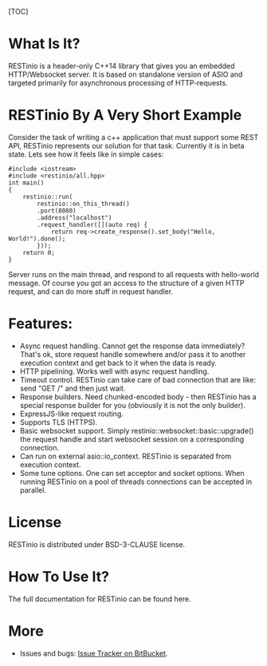 [TOC]

# What Is It?

RESTinio is a header-only C++14 library that gives you an embedded
HTTP/Websocket server. It is based on standalone version of ASIO and targeted
primarily for asynchronous processing of HTTP-requests.

# RESTinio By A Very Short Example

Consider the task of writing a c++ application that must support some REST API,
RESTinio represents our solution for that task. Currently it is in beta state.
Lets see how it feels like in simple cases:

~~~~~{.cpp}
#include <iostream>
#include <restinio/all.hpp>
int main()
{
    restinio::run(
        restinio::on_this_thread()
        .port(8080)
        .address("localhost")
        .request_handler([](auto req) {
            return req->create_response().set_body("Hello, World!").done();
        }));
    return 0;
}
~~~~~

Server runs on the main thread, and respond to all requests with hello-world
message. Of course you got an access to the structure of a given HTTP request,
and can do more stuff in request handler.

# Features:

* Async request handling. Cannot get the response data immediately? That's ok,
  store request handle somewhere and/or pass it to another execution context
  and get back to it when the data is ready.
* HTTP pipelining. Works well with async request handling.
* Timeout control. RESTinio can take care of bad connection that are like: send
  "GET /" and then just wait.
* Response builders. Need chunked-encoded body - then RESTinio has a special
  response builder for you (obviously it is not the only builder).
* ExpressJS-like request routing. 
* Supports TLS (HTTPS).
* Basic websocket support. Simply restinio::websocket::basic::upgrade() the
  request handle and start websocket session on a corresponding connection.
* Can run on external asio::io_context. RESTinio is separated from execution
  context.
* Some tune options. One can set acceptor and socket options. When running
  RESTinio on a pool of threads connections can be accepted in parallel.

# License

RESTinio is distributed under BSD-3-CLAUSE license.

# How To Use It?

The full documentation for RESTinio can be found here.

# More

* Issues and bugs: [Issue Tracker on BitBucket](https://bitbucket.org/sobjectizerteam/restinio-0.4/issues).

